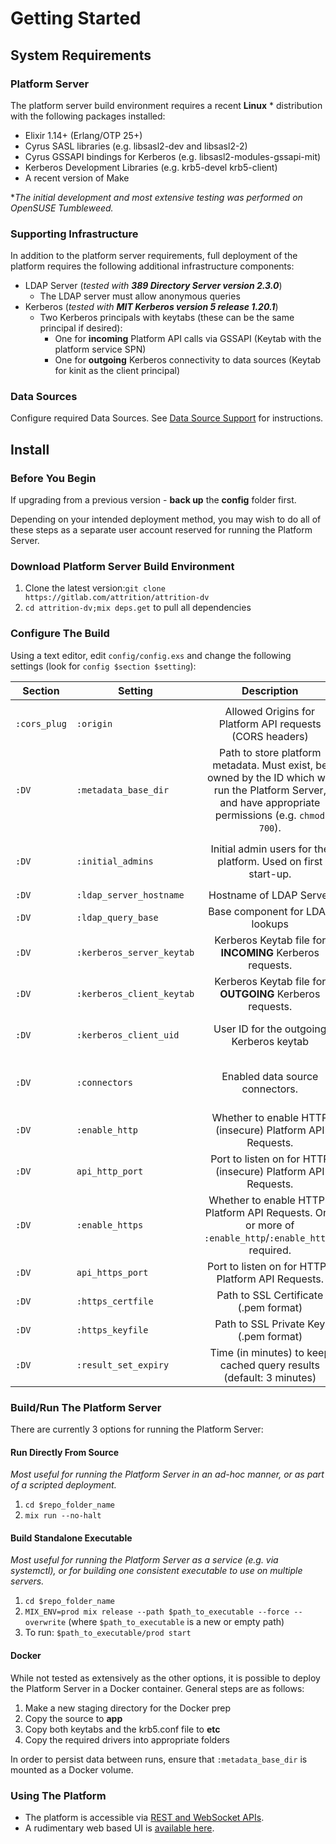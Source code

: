 # Getting Started
## System Requirements
### Platform Server 

The platform server build environment requires a recent **Linux** * distribution with the following packages installed:

* Elixir 1.14+ (Erlang/OTP 25+)
* Cyrus SASL libraries (e.g. libsasl2-dev and libsasl2-2)
* Cyrus GSSAPI bindings for Kerberos (e.g. libsasl2-modules-gssapi-mit)
* Kerberos Development Libraries (e.g. krb5-devel krb5-client)
* A recent version of Make

\**The initial development and most extensive testing was performed on OpenSUSE Tumbleweed.*

### Supporting Infrastructure
In addition to the platform server requirements, full deployment of the platform requires the following additional infrastructure components:

* LDAP Server (_tested with **389 Directory Server version 2.3.0**_)
    * The LDAP server must allow anonymous queries
* Kerberos (_tested with **MIT Kerberos version 5 release 1.20.1**_)
    * Two Kerberos principals with keytabs (these can be the same principal if desired):
        * One for **incoming** Platform API calls via GSSAPI (Keytab with the platform service SPN)
        * One for **outgoing** Kerberos connectivity to data sources (Keytab for kinit as the client principal)

### Data Sources
Configure required Data Sources. See [Data Source Support](extra_docs/data_sources.md) for instructions.

## Install
### Before You Begin
 If upgrading from a previous version - **back up** the **config** folder first.

Depending on your intended deployment method, you may wish to do all of these steps as a separate user account reserved for running the Platform Server. 

### Download Platform Server Build Environment
1. Clone the latest version:`git clone https://gitlab.com/attrition/attrition-dv` 
2.  `cd attrition-dv;mix deps.get` to pull all dependencies

### Configure The Build
Using a text editor, edit `config/config.exs` and change the following settings (look for `config $section $setting`):

| Section      | Setting              | Description                                                                                                                | Allowed Values                                                                                            | Required?                                               |
|--------------|----------------------|:--------------------------------------------------------------------------------------------------------------------------:|-----------------------------------------------------------------------------------------------------------|---------------------------------------------------------|
|              |                      |                                                                                                                            |                                                                                                           |                                                         |
| `:cors_plug` | `:origin`            | Allowed Origins for Platform API requests (CORS headers)                                                                   | See [CorsPlug Documentation](https://hexdocs.pm/cors_plug/readme.html).                                   | Y                                                       |
| `:DV`        | `:metadata_base_dir` | Path to store platform metadata. Must exist, be owned by the ID which will run the Platform Server, and have appropriate permissions (e.g. `chmod 700`). | Linux folder path.                                                          | Y                                                       |
| `:DV`        | `:initial_admins`    | Initial admin users for the platform. Used on first start-up.                                                              | A list of LDAP users and groups, in the format of `[{:user,:ldap,$username},{:group,:ldap,$group_name}]`. | Y (initial run only)                                    |
| `:DV`        | `:ldap_server_hostname` | Hostname of LDAP Server |  Hostname | Y |
| `:DV`        | `:ldap_query_base` | Base component for LDAP lookups | LDAP search path (e.g. `dn=example,dn=com`) | Y | 
| `:DV`        | `:kerberos_server_keytab` | Kerberos Keytab file for **INCOMING** Kerberos requests. | Linux file path. | Y | 
| `:DV`        | `:kerberos_client_keytab` | Kerberos Keytab file for **OUTGOING** Kerberos requests. | Linux file path. | Y |
| `:DV`        | `:kerberos_client_uid` | User ID for the outgoing Kerberos keytab | username (should be the user principal name without the realm)| Y |                                                        |
| `:DV`        | `:connectors`        | Enabled data source connectors.                                                                                            | A list of enabled data source connectors and their associated support modules. See [Data Source Support](extra_docs/data_sources.md).                   |   Y |                                                     |
| `:DV`        | `:enable_http`       | Whether to enable HTTP (insecure) Platform API Requests.                                                                   | `true/false`                                                                                              | One or more of `:enable_http`/`:enable_https` required. |
| `:DV`        | `api_http_port`      | Port to listen on for HTTP (insecure) Platform API Requests.                                                               | Integer port (e.g. `4001`).                                                                               | If `:enable_http` is `true`.                            |
| `:DV`        | `:enable_https`      | Whether to enable HTTPS Platform API Requests. One or more of `:enable_http`/`:enable_https` required.                     | `true/false`                                                                                              | One or more of `:enable_http`/`:enable_https` required. |
| `:DV`        | `api_https_port`     | Port to listen on for HTTPS Platform API Requests.                                                                         | Integer port (e.g. `4101`).                                                                               | If `:enable_https` is `true`.                           |
| `:DV`        | `:https_certfile`    | Path to SSL Certificate (.pem format)                                                                                      | Linux file path.                                                                                          | If `:enable_https` is `true`.                           |
| `:DV`        | `:https_keyfile`     | Path to SSL Private Key (.pem format)                                                                                      | Linux file path. Must not have a password set.                                                            | If `:enable_https` is `true`.                           |
| `:DV`        | `:result_set_expiry` | Time (in minutes) to keep cached query results (default: 3 minutes) | Integer | N | 

### Build/Run The Platform Server
There are currently 3 options for running the Platform Server:

#### Run Directly From Source
*Most useful for running the Platform Server in an ad-hoc manner, or as part of a scripted deployment.*

1. `cd $repo_folder_name`
2. `mix run --no-halt`

#### Build Standalone Executable
*Most useful for running the Platform Server as a service (e.g. via systemctl), or for building one consistent executable to use on multiple servers.*

1. `cd $repo_folder_name`
2. `MIX_ENV=prod mix release --path $path_to_executable --force --overwrite` (where `$path_to_executable` is a new or empty path)
3. To run: `$path_to_executable/prod start`

#### Docker
While not tested as extensively as the other options, it is possible to deploy the Platform Server in a Docker container. General steps are as follows:

1. Make a new staging directory for the Docker prep
3. Copy the source to **app**
4. Copy both keytabs and the krb5.conf file to **etc**
5. Copy the required drivers into appropriate folders

In order to persist data between runs, ensure that `:metadata_base_dir` is mounted as a Docker volume. 

### Using The Platform
- The platform is accessible via [REST and WebSocket APIs](extra_docs/platform_api.md). 
- A rudimentary web based UI is [available here](https://gitlab.com/attrition/attrition-ui).
